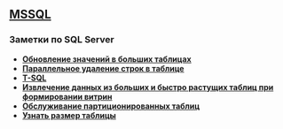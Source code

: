## [MSSQL](../MSSQL.md) 
### Заметки по SQL Server  
- **[Обновление значений в больших таблицах](./Update_Big_Table/Update_Big_Table.md)**  
- **[Параллельное удаление строк в таблице](./Delete_parallel/Delete_parallel.md)**  
- **[T-SQL](./TSQL/TSQL_note.md)**  
- **[Извлечение данных из больших и быстро растущих таблиц при формировании витрин](./Select_from_big_table/Select_from_big_table.md)**  
- **[Обслуживание партиционированных таблиц](./support_partition_table/support_partition_table.md)**  
- **[Узнать размер таблицы](./size_object/size_object.md)**  

